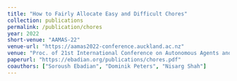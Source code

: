 ```yaml
---
title: "How to Fairly Allocate Easy and Difficult Chores"
collection: publications
permalink: /publication/chores
year: 2022
short-venue: "AAMAS-22"
venue-url: "https://aamas2022-conference.auckland.ac.nz"
venue: "Proc. of 21st International Conference on Autonomous Agents and Multi-Agent Systems, pp. 372–380, 2022."
paperurl: "https://ebadian.org/publications/chores.pdf"
coauthors: ["Soroush Ebadian", "Dominik Peters", "Nisarg Shah"]
---
```

